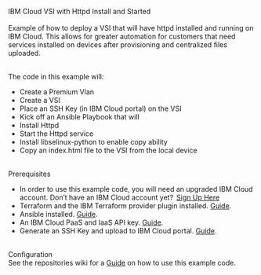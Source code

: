 IBM Cloud VSI with Httpd Install and Started</br></br>
Example of how to deploy a VSI that will have httpd installed and running on IBM Cloud. This allows for greater automation for customers that need services installed on devices after provisioning and centralized files uploaded. </br></br>

The code in this example will:</br>
*	Create a Premium Vlan</br>
*	Create a VSI</br>
*	Place an SSH Key (in IBM Cloud portal) on the VSI</br>
*	Kick off an Ansible Playbook that will </br>
* Install Httpd</br>
*	Start the Httpd service</br>
*	Install libselinux-python to enable copy ability</br>
*	Copy an index.html file to the VSI from the local device</br></br>

Prerequisites</br>
* In order to use this example code, you will need an upgraded IBM Cloud account. Don’t have an IBM Cloud account yet?  [Sign  Up Here](https://cloud.ibm.com/registration)  </br> 
* Terraform and the IBM Terraform provider plugin installed. [Guide](https://cloud.ibm.com/docs/terraform?topic=terraform-getting-started#install).  </br>
* Ansible installed. [Guide](https://cloud.ibm.com/docs/terraform?topic=terraform-getting-started#install).  </br>
* An IBM Cloud PaaS and IaaS API key. [Guide](https://cloud.ibm.com/docs/iam?topic=iam-userapikey).  </br>
* Generate an SSH Key and upload to IBM Cloud portal.  [Guide](https://cloud.ibm.com/docs/infrastructure/ssh-keys?topic=ssh-keys-adding-an-ssh-key).   <br/><br/>

Configuration<br/>
See the repositories wiki for a [Guide](https://github.com/gitcoldlight36/ansible-httpd/wiki/Httpd-Ansible-Wiki) on how to use this example code.
